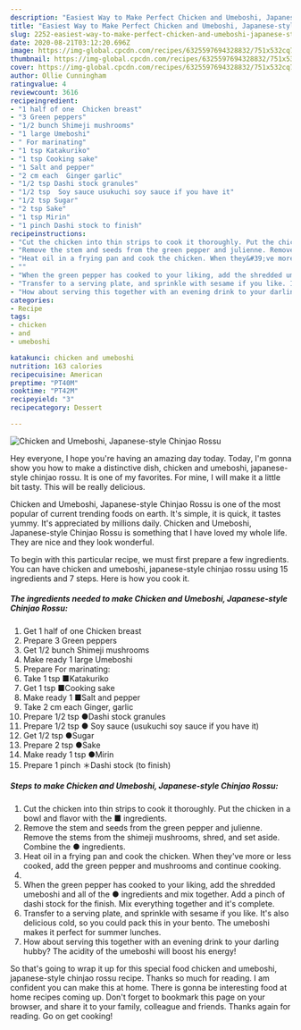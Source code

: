 ```yaml
---
description: "Easiest Way to Make Perfect Chicken and Umeboshi, Japanese-style Chinjao Rossu"
title: "Easiest Way to Make Perfect Chicken and Umeboshi, Japanese-style Chinjao Rossu"
slug: 2252-easiest-way-to-make-perfect-chicken-and-umeboshi-japanese-style-chinjao-rossu
date: 2020-08-21T03:12:20.696Z
image: https://img-global.cpcdn.com/recipes/6325597694328832/751x532cq70/chicken-and-umeboshi-japanese-style-chinjao-rossu-recipe-main-photo.jpg
thumbnail: https://img-global.cpcdn.com/recipes/6325597694328832/751x532cq70/chicken-and-umeboshi-japanese-style-chinjao-rossu-recipe-main-photo.jpg
cover: https://img-global.cpcdn.com/recipes/6325597694328832/751x532cq70/chicken-and-umeboshi-japanese-style-chinjao-rossu-recipe-main-photo.jpg
author: Ollie Cunningham
ratingvalue: 4
reviewcount: 3616
recipeingredient:
- "1 half of one  Chicken breast"
- "3 Green peppers"
- "1/2 bunch Shimeji mushrooms"
- "1 large Umeboshi"
- " For marinating"
- "1 tsp Katakuriko"
- "1 tsp Cooking sake"
- "1 Salt and pepper"
- "2 cm each  Ginger garlic"
- "1/2 tsp Dashi stock granules"
- "1/2 tsp  Soy sauce usukuchi soy sauce if you have it"
- "1/2 tsp Sugar"
- "2 tsp Sake"
- "1 tsp Mirin"
- "1 pinch Dashi stock to finish"
recipeinstructions:
- "Cut the chicken into thin strips to cook it thoroughly. Put the chicken in a bowl and flavor with the ■ ingredients."
- "Remove the stem and seeds from the green pepper and julienne. Remove the stems from the shimeji mushrooms, shred, and set aside. Combine the ● ingredients."
- "Heat oil in a frying pan and cook the chicken. When they&#39;ve more or less cooked, add the green pepper and mushrooms and continue cooking."
- ""
- "When the green pepper has cooked to your liking, add the shredded umeboshi and all of the ● ingredients and mix together. Add a pinch of dashi stock for the finish. Mix everything together and it&#39;s complete."
- "Transfer to a serving plate, and sprinkle with sesame if you like. It&#39;s also delicious cold, so you could pack this in your bento. The umeboshi makes it perfect for summer lunches."
- "How about serving this together with an evening drink to your darling hubby? The acidity of the umeboshi will boost his energy!"
categories:
- Recipe
tags:
- chicken
- and
- umeboshi

katakunci: chicken and umeboshi 
nutrition: 163 calories
recipecuisine: American
preptime: "PT40M"
cooktime: "PT42M"
recipeyield: "3"
recipecategory: Dessert

---
```



![Chicken and Umeboshi, Japanese-style Chinjao Rossu](https://img-global.cpcdn.com/recipes/6325597694328832/751x532cq70/chicken-and-umeboshi-japanese-style-chinjao-rossu-recipe-main-photo.jpg)

Hey everyone, I hope you're having an amazing day today. Today, I'm gonna show you how to make a distinctive dish, chicken and umeboshi, japanese-style chinjao rossu. It is one of my favorites. For mine, I will make it a little bit tasty. This will be really delicious.



Chicken and Umeboshi, Japanese-style Chinjao Rossu is one of the most popular of current trending foods on earth. It's simple, it is quick, it tastes yummy. It's appreciated by millions daily. Chicken and Umeboshi, Japanese-style Chinjao Rossu is something that I have loved my whole life. They are nice and they look wonderful.


To begin with this particular recipe, we must first prepare a few ingredients. You can have chicken and umeboshi, japanese-style chinjao rossu using 15 ingredients and 7 steps. Here is how you cook it.

<!--inarticleads1-->

##### The ingredients needed to make Chicken and Umeboshi, Japanese-style Chinjao Rossu:

1. Get 1 half of one  Chicken breast
1. Prepare 3 Green peppers
1. Get 1/2 bunch Shimeji mushrooms
1. Make ready 1 large Umeboshi
1. Prepare  For marinating:
1. Take 1 tsp ■Katakuriko
1. Get 1 tsp ■Cooking sake
1. Make ready 1 ■Salt and pepper
1. Take 2 cm each  Ginger, garlic
1. Prepare 1/2 tsp ●Dashi stock granules
1. Prepare 1/2 tsp ● Soy sauce (usukuchi soy sauce if you have it)
1. Get 1/2 tsp ●Sugar
1. Prepare 2 tsp ●Sake
1. Make ready 1 tsp ●Mirin
1. Prepare 1 pinch ＊Dashi stock (to finish)




<!--inarticleads2-->

##### Steps to make Chicken and Umeboshi, Japanese-style Chinjao Rossu:

1. Cut the chicken into thin strips to cook it thoroughly. Put the chicken in a bowl and flavor with the ■ ingredients.
1. Remove the stem and seeds from the green pepper and julienne. Remove the stems from the shimeji mushrooms, shred, and set aside. Combine the ● ingredients.
1. Heat oil in a frying pan and cook the chicken. When they&#39;ve more or less cooked, add the green pepper and mushrooms and continue cooking.
1. 
1. When the green pepper has cooked to your liking, add the shredded umeboshi and all of the ● ingredients and mix together. Add a pinch of dashi stock for the finish. Mix everything together and it&#39;s complete.
1. Transfer to a serving plate, and sprinkle with sesame if you like. It&#39;s also delicious cold, so you could pack this in your bento. The umeboshi makes it perfect for summer lunches.
1. How about serving this together with an evening drink to your darling hubby? The acidity of the umeboshi will boost his energy!




So that's going to wrap it up for this special food chicken and umeboshi, japanese-style chinjao rossu recipe. Thanks so much for reading. I am confident you can make this at home. There is gonna be interesting food at home recipes coming up. Don't forget to bookmark this page on your browser, and share it to your family, colleague and friends. Thanks again for reading. Go on get cooking!
